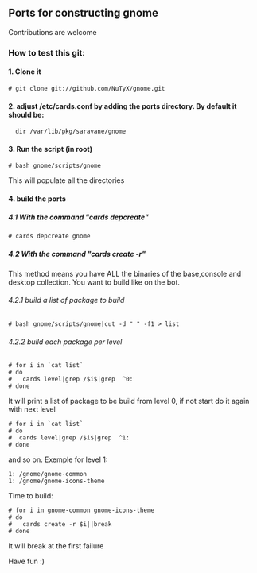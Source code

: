 ## Ports for constructing gnome

Contributions are welcome

### How to test this git:

#### 1. Clone it

    # git clone git://github.com/NuTyX/gnome.git

#### 2. adjust /etc/cards.conf by adding the ports directory. By default it should be:

      dir /var/lib/pkg/saravane/gnome


#### 3. Run the script (in root)

    # bash gnome/scripts/gnome

This will populate all the directories 

#### 4. build the ports

##### 4.1 With the command "cards depcreate"
    # cards depcreate gnome


##### 4.2 With the command "cards create -r" 
This method means you have ALL the binaries of the base,console and desktop collection. You want to build like on the bot.

###### 4.2.1 build a list of package to build

    # bash gnome/scripts/gnome|cut -d " " -f1 > list

###### 4.2.2 build each package per level

    # for i in `cat list`
    # do
    #   cards level|grep /$i$|grep  ^0:
    # done

It will print a list of package to be build from level 0, if not start do it again with next level

    # for i in `cat list`
    # do
    #  cards level|grep /$i$|grep  ^1:
    # done

and so on. Exemple for level 1:

    1: /gnome/gnome-common
    1: /gnome/gnome-icons-theme

Time to build:

    # for i in gnome-common gnome-icons-theme
    # do
    #   cards create -r $i||break
    # done

It will break at the first failure

Have fun :)
